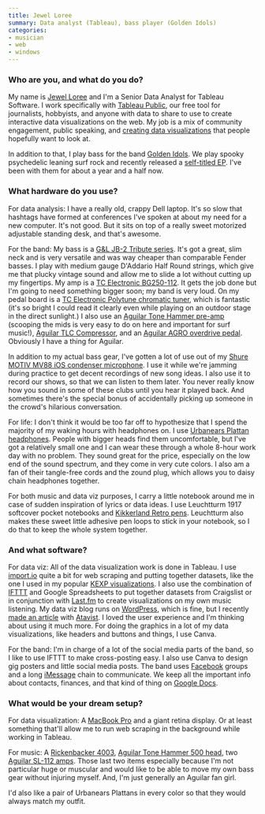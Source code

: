 ```yaml
---
title: Jewel Loree
summary: Data analyst (Tableau), bass player (Golden Idols)
categories:
- musician
- web
- windows
---
```


### Who are you, and what do you do?

My name is [Jewel Loree](http://www.jewelloree.com/about/ "Jewel's about page.") and I'm a Senior Data Analyst for Tableau Software. I work specifically with [Tableau Public][public], our free tool for journalists, hobbyists, and anyone with data to share to use to create interactive data visualizations on the web. My job is a mix of community engagement, public speaking, and [creating data visualizations](https://public.tableau.com/profile/jewel.loree#!/ "Jewel's visualisations in Tableau Public.") that people hopefully want to look at.

In addition to that, I play bass for the band [Golden Idols](http://www.goldenidols.net/ "Jewel's band's website."). We play spooky psychedelic leaning surf rock and recently released a [self-titled EP](https://itunes.apple.com/us/album/golden-idols-ep/id1015699420 "The self-titled EP by Golden Idols, on iTunes."). I've been with them for about a year and a half now.

### What hardware do you use?

For data analysis: I have a really old, crappy Dell laptop. It's so slow that hashtags have formed at conferences I've spoken at about my need for a new computer. It's not good. But it sits on top of a really sweet motorized adjustable standing desk, and that's awesome.

For the band: My bass is a [G&L JB-2 Tribute series][tribute-jb-2]. It's got a great, slim neck and is very versatile and was way cheaper than comparable Fender basses. I play with medium gauge D'Addario Half Round strings, which give me that plucky vintage sound and allow me to slide a lot without cutting up my fingertips. My amp is a [TC Electronic BG250-112][bg250-112]. It gets the job done but I'm going to need something bigger soon; my band is very loud. On my pedal board is a [TC Electronic Polytune chromatic tuner][polytune-2], which is fantastic (it's so bright I could read it clearly even while playing on an outdoor stage in the direct sunlight.) I also use an [Aguilar Tone Hammer pre-amp][tone-hammer] (scooping the mids is very easy to do on here and important for surf music!), [Aguilar TLC Compressor][tlc-compressor], and an [Aguilar AGRO overdrive pedal][agro]. Obviously I have a thing for Aguilar.

In addition to my actual bass gear, I've gotten a lot of use out of my [Shure MOTIV MV88 iOS condenser microphone][mv88]. I use it while we're jamming during practice to get decent recordings of new song ideas. I also use it to record our shows, so that we can listen to them later. You never really know how you sound in some of these clubs until you hear it played back. And sometimes there's the special bonus of accidentally picking up someone in the crowd's hilarious conversation.

For life: I don't think it would be too far off to hypothesize that I spend the majority of my waking hours with headphones on. I use [Urbanears Plattan headphones][plattan]. People with bigger heads find them uncomfortable, but I've got a relatively small one and I can wear these through a whole 8-hour work day with no problem. They sound great for the price, especially on the low end of the sound spectrum, and they come in very cute colors. I also am a fan of their tangle-free cords and the zound plug, which allows you to daisy chain headphones together.

For both music and data viz purposes, I carry a little notebook around me in case of sudden inspiration of lyrics or data ideas. I use Leuchtturm 1917 softcover pocket notebooks and [Kikkerland Retro pens][retro-pen]. Leuchtturm also makes these sweet little adhesive pen loops to stick in your notebook, so I do that to keep the whole system together.

### And what software?

For data viz: All of the data visualization work is done in Tableau. I use [import.io][] quite a bit for web scraping and putting together datasets, like the one I used in my popular [KEXP visualizations](http://www.jewelloree.com/2015/01/15/pop-viz-what-music-matters-most-to-kexp-revisited/ "Jewel's post about her KEXP visualisations."). I also use the combination of [IFTTT][] and Google Spreadsheets to put together datasets from Craigslist or in conjunction with [Last.fm][] to create visualizations on my own music listening. My data viz blog runs on [WordPress][], which is fine, but I recently [made an article](https://jewelloree.atavist.com/data-atsume "Jewel's article about Neko Atsume.") with [Atavist][]. I loved the user experience and I'm thinking about using it much more. For doing the graphics in a lot of my data visualizations, like headers and buttons and things, I use Canva.

For the band: I'm in charge of a lot of the social media parts of the band, so I like to use IFTTT to make cross-posting easy. I also use Canva to design gig posters and little social media posts. The band uses [Facebook][] groups and a long [iMessage][] chain to communicate. We keep all the important info about contacts, finances, and that kind of thing on [Google Docs][google-docs].

### What would be your dream setup?

For data visualization: A [MacBook Pro][macbook-pro] and a giant retina display. Or at least something that'll allow me to run web scraping in the background while working in Tableau.  

For music: A [Rickenbacker 4003][4003], [Aguilar Tone Hammer 500 head][tone-hammer-500], two [Aguilar SL-112 amps][sl-112]. Those last two items especially because I'm not particular huge or muscular and would like to be able to move my own bass gear without injuring myself. And, I'm just generally an Aguilar fan girl.

I'd also like a pair of Urbanears Plattans in every color so that they would always match my outfit.

[retro-pen]: http://www.kikkerland.com/products/retro-pens-5-per-set/ "A pen styled like it's from the 1960's."
[4003]: http://www.rickenbacker.com/model.asp?model=4003 "An electric bass."
[tone-hammer]: http://www.aguilaramp.com/products_preamps_tonehammer.htm "A preamp."
[tone-hammer-500]: http://www.aguilaramp.com/products_amplifiers_TH500.htm "A bass head."
[tlc-compressor]: http://www.aguilaramp.com/products_tlc_compressor.htm "A compressor pedal."
[tribute-jb-2]: http://www.glguitars.com/instruments/TributeSeries/basses/JB-2_new/index.asp "An electric bass guitar."
[sl-112]: http://www.aguilaramp.com/products_cabinets_SL112.htm "A lightweight bass amp."
[agro]: http://www.aguilaramp.com/products_agro.htm "A bass overdrive pedal."
[macbook-pro]: https://www.apple.com/macbook-pro/ "A laptop."
[mv88]: http://www.shure.com/americas/products/microphones/motiv/mv88-ios-digital-stereo-condenser-microphone "A stereo condenser microphone for iOS devices."
[bg250-112]: http://www.tcelectronic.com/bg250-112/ "A guitar amp."
[polytune-2]: http://www.tcelectronic.com/polytune-2/ "A guitar tuner."
[plattan]: http://www.urbanears.com/headphones/plattan/plattan-black/ "Colourful over-the-ear headphones."
[imessage]: https://en.wikipedia.org/wiki/iMessage "A messaging platform."
[ifttt]: https://ifttt.com/ "A web service for applying rules to items, not unlike how you might filter your email."
[import.io]: https://www.import.io/ "A service for scraping data from websites."
[google-docs]: https://en.wikipedia.org/wiki/Google_Docs "A web-based office suite."
[atavist]: https://atavist.com/ "A web publishing system."
[facebook]: https://www.facebook.com/ "A social networking site."
[last.fm]: https://www.last.fm/ "An online radio/tool for tracking your listening habits."
[public]: https://public.tableau.com/s/ "Visualisation software."
[wordpress]: https://wordpress.com/ "Weblog publishing software."
